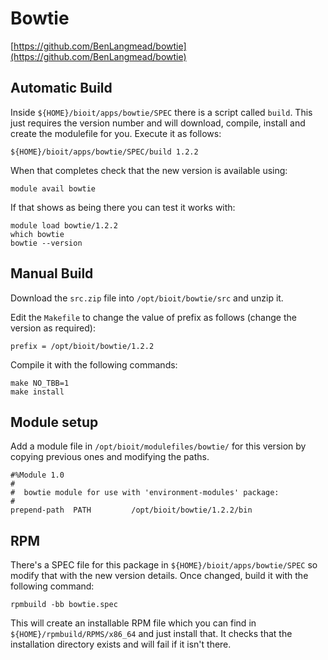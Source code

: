 # Bowtie

[https://github.com/BenLangmead/bowtie](https://github.com/BenLangmead/bowtie)

## Automatic Build

Inside `${HOME}/bioit/apps/bowtie/SPEC` there is a script called `build`. This just requires the version number and will download, compile, install and create the modulefile for you. Execute it as follows:

    ${HOME}/bioit/apps/bowtie/SPEC/build 1.2.2

When that completes check that the new version is available using:

    module avail bowtie

If that shows as being there you can test it works with:

    module load bowtie/1.2.2
    which bowtie
    bowtie --version

## Manual Build

Download the `src.zip` file into `/opt/bioit/bowtie/src` and unzip it.

Edit the `Makefile` to change the value of prefix as follows (change the version as required):

    prefix = /opt/bioit/bowtie/1.2.2

Compile it with the following commands:

    make NO_TBB=1
    make install

## Module setup

Add a module file in `/opt/bioit/modulefiles/bowtie/` for this version by copying previous ones and modifying the paths.

    #%Module 1.0
    #
    #  bowtie module for use with 'environment-modules' package:
    #
    prepend-path  PATH         /opt/bioit/bowtie/1.2.2/bin

## RPM

There's a SPEC file for this package in `${HOME}/bioit/apps/bowtie/SPEC` so modify that with the new version details. Once changed, build it with the following command:

    rpmbuild -bb bowtie.spec

This will create an installable RPM file which you can find in `${HOME}/rpmbuild/RPMS/x86_64` and just install that. It checks that the installation directory exists and will fail if it isn't there.
